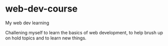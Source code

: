 # web-dev-course
My web dev learning

Challening myself to learn the basics of web development, to help brush up on hold topics and to learn new things.
